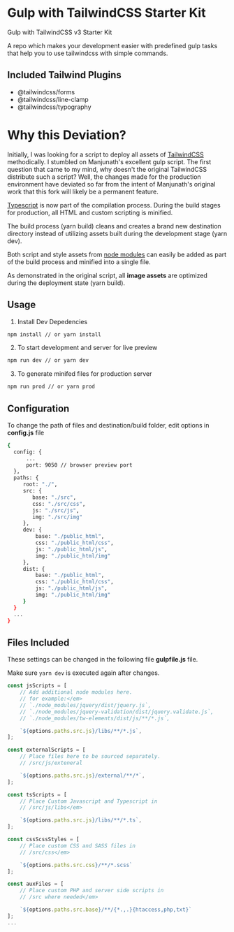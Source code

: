 # Gulp with TailwindCSS Starter Kit

Gulp with TailwindCSS v3 Starter Kit 

A repo which makes your development easier with predefined gulp tasks that
help you to use tailwindcss with simple commands.

## Included Tailwind Plugins

- @tailwindcss/forms
- @tailwindcss/line-clamp
- @tailwindcss/typography


# Why this Deviation?
Initially, I was looking for a script to deploy all assets of
[TailwindCSS](https://tailwindcss.com/) 
methodically. I stumbled on Manjunath's excellent gulp script. The first
question that came to my mind, why doesn't the original TailwindCSS
distribute such a script? Well, the changes made for the production
environment have deviated so far from the intent of Manjunath's original
work that this fork will likely be a permanent feature.

[Typescript](https://www.typescriptlang.org/) is now part of the compilation
process. During the build stages for production, all HTML and custom
scripting is minified.

The build process (yarn build) cleans and creates a brand new destination
directory instead of utilizing assets built during the development stage (yarn dev).

Both script and style assets from [node modules](https://www.npmjs.com/) can
easily be added as part of the build process and minified into a single file.

As demonstrated in the original script, all <b>image assets</b> are optimized
during the deployment state (yarn build).

## Usage

1. Install Dev Depedencies

```sh
npm install // or yarn install
```

2. To start development and server for live preview

```sh
npm run dev // or yarn dev
```

3. To generate minifed files for production server

```sh
npm run prod // or yarn prod
```

## Configuration

To change the path of files and destination/build folder, edit options in **config.js** file

```sh
{
  config: {
      ...
      port: 9050 // browser preview port
  },
  paths: {
     root: "./",
     src: {
        base: "./src",
        css: "./src/css",
        js: "./src/js",
        img: "./src/img"
     },
     dev: {
         base: "./public_html",
         css: "./public_html/css",
         js: "./public_html/js",
         img: "./public_html/img"
     },
     dist: {
         base: "./public_html",
         css: "./public_html/css",
         js: "./public_html/js",
         img: "./public_html/img"
     }
  }
  ...
}
```

## Files Included

These settings can be changed in the following file **gulpfile.js** file.

Make sure `yarn dev` is executed again after changes.

```js
const jsScripts = [
    // Add additional node modules here.
    // for example:</em>
    // `./node_modules/jquery/dist/jquery.js`,
    // `./node_modules/jquery-validation/dist/jquery.validate.js`,
    // `./node_modules/tw-elements/dist/js/**/*.js`,

    `${options.paths.src.js}/libs/**/*.js`,
];

const externalScripts = [
    // Place files here to be sourced separately.
    // /src/js/exteneral

    `${options.paths.src.js}/external/**/*`,
];

const tsScripts = [
    // Place Custom Javascript and Typescript in
    // /src/js/libs</em>

    `${options.paths.src.js}/libs/**/*.ts`,
];

const cssScssStyles = [
    // Place custom CSS and SASS files in
    // /src/css</em>

    `${options.paths.src.css}/**/*.scss`
];

const auxFiles = [
    // Place custom PHP and server side scripts in
    // /src where needed</em>

    `${options.paths.src.base}/**/{*.,.}{htaccess,php,txt}`
];
...
```
